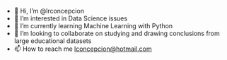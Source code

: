 - 👋 Hi, I’m @lrconcepcion
- 👀 I’m interested in Data Science issues
- 🌱 I’m currently learning Machine Learning with Python
- 💞️ I’m looking to collaborate on studying and drawing conclusions from large educational datasets
- 📫 How to reach me lconcepcion@hotmail.com

<!---
lrconcepcion/lrconcepcion is a ✨ special ✨ repository because its `README.md` (this file) appears on your GitHub profile.
You can click the Preview link to take a look at your changes.
--->

